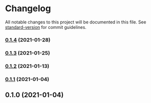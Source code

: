 # Changelog

All notable changes to this project will be documented in this file. See [standard-version](https://github.com/conventional-changelog/standard-version) for commit guidelines.

### [0.1.4](https://github.com/xtokenmarket/abis/compare/v0.1.3...v0.1.4) (2021-01-28)

### [0.1.3](https://github.com/xtokenmarket/abis/compare/v0.1.2...v0.1.3) (2021-01-25)

### [0.1.2](https://github.com/xtokenmarket/abis/compare/v0.1.1...v0.1.2) (2021-01-13)

### [0.1.1](https://github.com/xtokenmarket/abis/compare/v0.1.0...v0.1.1) (2021-01-04)

## 0.1.0 (2021-01-04)
